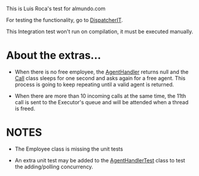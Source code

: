 This is Luis Roca's test for almundo.com

For testing the functionality, go to [DispatcherIT](src/test/java/com/almundo/rockfield/DispatcherIT.java).

This Integration test won't run on compilation, it must be executed manually.

# About the extras...

- When there is no free employee, the [AgentHandler](src/main/java/com/almundo/rockfield/AgentHandler.java) returns null and the [Call](src/main/java/com/almundo/rockfield/AgentHandler.java) class sleeps for one second and asks again for a free agent. This process is going to keep repeating until a valid agent is returned.

- When there are more than 10 incoming calls at the same time, the 11th call is sent to the Executor's queue and will be attended when a thread is freed. 

# NOTES

- The Employee class is missing the unit tests

- An extra unit test may be added to the [AgentHandlerTest](src/test/java/com/almundo/rockfield/AgentHandlerTest.java) class to test the adding/polling concurrency.

